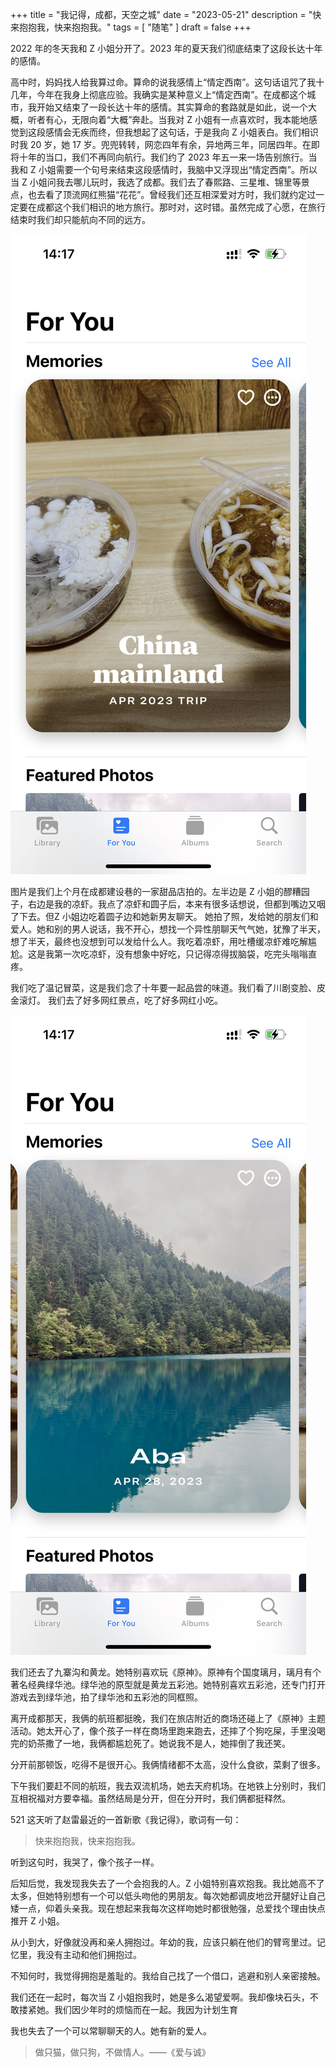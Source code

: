 +++
title = "我记得，成都，天空之城"
date = "2023-05-21"
description = "快来抱抱我，快来抱抱我。"
tags = [
    "随笔"
]
draft = false
+++

2022 年的冬天我和 Z 小姐分开了。2023 年的夏天我们彻底结束了这段长达十年的感情。

高中时，妈妈找人给我算过命。算命的说我感情上“情定西南”。这句话诅咒了我十几年，今年在我身上彻底应验。我确实是某种意义上“情定西南”。在成都这个城市，我开始又结束了一段长达十年的感情。其实算命的套路就是如此，说一个大概，听者有心，无限向着“大概”奔赴。当我对 Z 小姐有一点喜欢时，我本能地感觉到这段感情会无疾而终，但我想起了这句话，于是我向 Z 小姐表白。我们相识时我 20 岁，她 17 岁。兜兜转转，网恋四年有余，异地两三年，同居四年。在即将十年的当口，我们不再同向航行。我们约了 2023 年五一来一场告别旅行。当我和 Z 小姐需要一个句号来结束这段感情时，我脑中又浮现出“情定西南”。所以当 Z 小姐问我去哪儿玩时，我选了成都。我们去了春熙路、三星堆、锦里等景点，也去看了顶流网红熊猫“花花”。曾经我们还互相深爱对方时，我们就约定过一定要在成都这个我们相识的地方旅行。那时对，这时错。虽然完成了心愿，在旅行结束时我们却只能航向不同的远方。

![](images/image-1.jpg)

图片是我们上个月在成都建设巷的一家甜品店拍的。左半边是 Z 小姐的醪糟园子，右边是我的凉虾。我点了凉虾和圆子后，本来有很多话想说，但都到嘴边又咽了下去。但Z 小姐边吃着圆子边和她新男友聊天。
她拍了照，发给她的朋友们和爱人。她和别的男人说话，我不开心，想找一个异性朋聊天气气她，犹豫了半天，想了半天，最终也没想到可以发给什么人。我吃着凉虾，用吐槽缓凉虾难吃解尴尬。这是我第一次吃凉虾，没有想象中好吃，只记得凉得拔脑袋，吃完头嗡嗡直疼。

我们吃了温记冒菜，这是我们念了十年要一起品尝的味道。我们看了川剧变脸、皮金滚灯。
我们去了好多网红景点，吃了好多网红小吃。

![](images/image-2.jpg)

我们还去了九寨沟和黄龙。她特别喜欢玩《原神》。原神有个国度璃月，璃月有个著名经典绿华池。绿华池的原型就是黄龙五彩池。她特别喜欢五彩池，还专门打开游戏去到绿华池，拍了绿华池和五彩池的同框照。

离开成都那天，我俩的航班都挺晚，我们在旅店附近的商场还碰上了《原神》主题活动。她太开心了，像个孩子一样在商场里跑来跑去，还摔了个狗吃屎，手里没喝完的奶茶撒了一地，我俩都尴尬死了。她说我不是人，她摔倒了我还笑。

分开前那顿饭，吃得不是很开心。我俩情绪都不太高，没什么食欲，菜剩了很多。

下午我们要赶不同的航班，我去双流机场，她去天府机场。在地铁上分别时，我们互相祝福对方要幸福。虽然结局是分开，但在分开时，我们俩都挺释然。

521 这天听了赵雷最近的一首新歌《我记得》，歌词有一句：

> 快来抱抱我，快来抱抱我。

听到这句时，我哭了，像个孩子一样。

后知后觉，我发现我失去了一个会抱我的人。Z 小姐特别喜欢抱我。我比她高不了太多，但她特别想有一个可以低头吻他的男朋友。每次她都调皮地岔开腿好让自己矮一点，仰着头亲我。现在想起来我每次这样吻她时都很勉强，总爱找个理由快点推开 Z 小姐。

从小到大，好像就没再和亲人拥抱过。年幼的我，应该只躺在他们的臂弯里过。记忆里，我没有主动和他们拥抱过。

不知何时，我觉得拥抱是羞耻的。我给自己找了一个借口，逃避和别人亲密接触。

我们还在一起时，每次当 Z 小姐抱我时，她是多么渴望爱啊。我却像块石头，不敢搂紧她。我们因少年时的烦恼而在一起。我因为计划生育

我也失去了一个可以常聊聊天的人。她有新的爱人。


> 做只猫，做只狗，不做情人。——《爱与诚》